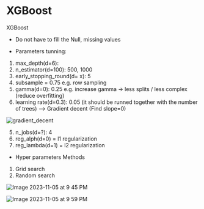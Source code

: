 # XGBoost
XGBoost

* Do not have to fill the Null, missing values

* Parameters tunning:
1) max_depth(d=6):
2) n_estimator(d=100): 500, 1000
3) early_stopping_round(d= x): 5
1) subsample = 0.75 e.g. row sampling
2) gamma(d=0): 0.25 e.g. increase gamma -> less splits / less complex (reduce overfitting)
3) learning rate(d=0.3): 0.05 (it should be runned together with the number of trees)
   --> Gradient decent (Find slope=0)

![gradient_decent](https://github.com/scottmsoh/ref_ML/assets/112598791/41a14340-462d-480a-a52a-70385edea3ae)

   
5) n_jobs(d=?): 4
6) reg_alph(d=0) = l1 regularization
7) reg_lambda(d=1) = l2 regularization


* Hyper parameters
Methods
1) Grid search
2) Random search

![Image 2023-11-05 at 9 45 PM](https://github.com/scottmsoh/XGBoost/assets/112598791/04ea074f-1ba3-4b63-a15e-f25608579681)

![Image 2023-11-05 at 9 59 PM](https://github.com/scottmsoh/XGBoost/assets/112598791/7edede6f-6b2c-41cb-977f-14191cfd6ff3)

